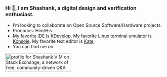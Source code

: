 ### Hi 👋, I am Shashank, a digital design and verification enthusiast.

<!--
**ShashankVM/ShashankVM** is a ✨ _special_ ✨ repository because its `README.md` (this file) appears on your GitHub profile.

Here are some ideas to get you started:

- 🔭 I’m currently working on

-->
- I’m looking to collaborate on Open Source Software/Hardware projects.
- Pronouns: Him/His 
- My favorite IDE is [KDevelop](https://www.kdevelop.org/). My favorite Linux terminal emulator is [Konsole](https://konsole.kde.org/). My favorite text editor is [Kate](https://kate-editor.org/). 
- You can find me on: 

<a href="https://stackexchange.com/users/17017739/shashank-v-m"><img src="https://stackexchange.com/users/flair/17017739.png" width="208" height="58" alt="profile for Shashank V M on Stack Exchange, a network of free, community-driven Q&amp;A sites" title="profile for Shashank V M on Stack Exchange, a network of free, community-driven Q&amp;A sites" /></a>




